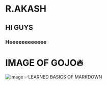 # R.AKASH 
## HI GUYS
### Heeeeeeeeeeee
# IMAGE OF GOJO🔥
![image](https://github.com/RAKASH2003/skills-communicate-using-markdown/assets/159534145/0deec355-5d04-4f15-9edf-5dd37be7bcb9)  ✅LEARNED BASICS OF MARKDOWN
